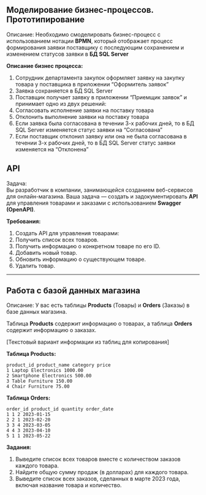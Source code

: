## Моделирование бизнес-процессов. Прототипирование

Описание: Необходимо смоделировать бизнес-процесс с использованием нотации **BPMN**, который отображает процесс формирования заявки поставщику с последующим сохранением и изменением статусов заявки в **БД SQL Server**

**Описание бизнес процесса:**

1. Сотрудник департамента закупок оформляет заявку на закупку товара у поставщика в приложении “Оформитель заявок”
2. Заявка сохраняется в БД SQL Server
3. Поставщик получает заявку в приложении “Приемщик заявок” и принимает одно из двух решений:
  1. Согласовать исполнение заявки на поставку товара
  2. Отклонить выполнение заявки на поставку товара
4. Если заявка была согласована в течении 3-х рабочих дней, то в БД SQL Server изменяется статус заявки на “Согласована”
5. Если поставщик отклонил заявку или она не была согласована в течении 3-х рабочих дней, то в БД SQL Server статус заявки изменяется на “Отклонена”

## API
Задача:\
Вы разработчик в компании, занимающейся созданием веб-сервисов для онлайн-магазина. Ваша задача — создать и задокументировать **API** для управления товарами и заказами с использованием **Swagger (OpenAPI)**.

**Требования:**
1. Создать API для управления товарами:
2. Получить список всех товаров.
3. Получить информацию о конкретном товаре по его ID.
4. Добавить новый товар.
5. Обновить информацию о существующем товаре.
6. Удалить товар.
---
## Работа с базой данных магазина 

Описание: У вас есть таблицы **Products** (Товары) и **Orders** (Заказы) в базе данных магазина. 

Таблица **Products** содержит информацию о товарах, а таблица **Orders** содержит информацию о заказах. 

[Текстовый вариант информации из таблиц для копирования]

**Таблица Products:**
```
product_id product_name category price
1 Laptop Electronics 1000.00
2 Smartphone Electronics 500.00
3 Table Furniture 150.00
4 Chair Furniture 75.00
```
**Таблица Orders:**
```
order_id product_id quantity order_date
1 1 2 2023-01-15
2 2 1 2023-02-20
3 3 4 2023-03-05
4 4 3 2023-04-10
5 1 1 2023-05-22
```
**Задания:**
1. Выведите список всех товаров вместе с количеством заказов каждого товара. 
2. Найдите общую сумму продаж (в долларах) для каждого товара. 
3. Выведите список всех заказов, сделанных в марте 2023 года, включая название товара и количество.